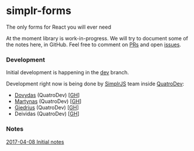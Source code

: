 # simplr-forms
The only forms for React you will ever need

At the moment library is work-in-progress. We will try to document some of the notes here, in GitHub.
Feel free to comment on [PRs](https://github.com/SimplrJS/simplr-forms/pulls?utf8=%E2%9C%93&q=is%3Apr%20) and open [issues](https://github.com/SimplrJS/simplr-forms/issues).

### Development

Initial development is happening in the [dev](https://github.com/SimplrJS/simplr-forms/tree/dev) branch.

Development right now is being done by [SimplrJS](https://github.com/SimplrJS) team inside [QuatroDev](http://quatrodev.com):
* [Dovydas](https://twitter.com/dovydasnav) (QuatroDev) [[GH](https://github.com/DovydasNavickas)]
* [Martynas](https://twitter.com/MartiogalaLT) (QuatroDev) [[GH](https://github.com/MartynasZilinskas)]
* [Giedrius](https://twitter.com/Giedrucis) (QuatroDev) [[GH](https://github.com/GiedriusGrabauskas)]
* Deividas (QuatroDev) [[GH](https://github.com/DeividasBakanas)]

### Notes

[2017-04-08 Initial notes](https://github.com/SimplrJS/simplr-forms/blob/master/docs/2017-04/2017-04-08.md)
